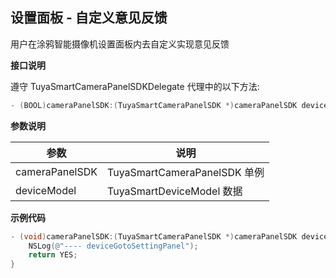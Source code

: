 ## 设置面板 - 自定义意见反馈

用户在涂鸦智能摄像机设置面板内去自定义实现意见反馈

**接口说明**

遵守  TuyaSmartCameraPanelSDKDelegate 代理中的以下方法:

```objective-c
- (BOOL)cameraPanelSDK:(TuyaSmartCameraPanelSDK *)cameraPanelSDK deviceGotoCustomFeedbackPanel:(TuyaSmartDeviceModel *)deviceModel;
```

**参数说明**

| 参数           | 说明                         |
| ------------- | --------------------------- |
| cameraPanelSDK | TuyaSmartCameraPanelSDK 单例 |
| deviceModel    | TuyaSmartDeviceModel 数据    |

**示例代码**

```objective-c
- (void)cameraPanelSDK:(TuyaSmartCameraPanelSDK *)cameraPanelSDK deviceGotoCustomFeedbackPanel:(TuyaSmartDeviceModel *)deviceModel {
    NSLog(@"---- deviceGotoSettingPanel");
  	return YES;
}
```

